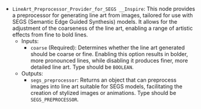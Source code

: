 - `LineArt_Preprocessor_Provider_for_SEGS __Inspire`: This node provides a preprocessor for generating line art from images, tailored for use with SEGS (Semantic Edge Guided Synthesis) models. It allows for the adjustment of the coarseness of the line art, enabling a range of artistic effects from fine to bold lines.
    - Inputs:
        - `coarse` (Required): Determines whether the line art generated should be coarse or fine. Enabling this option results in bolder, more pronounced lines, while disabling it produces finer, more detailed line art. Type should be `BOOLEAN`.
    - Outputs:
        - `segs_preprocessor`: Returns an object that can preprocess images into line art suitable for SEGS models, facilitating the creation of stylized images or animations. Type should be `SEGS_PREPROCESSOR`.
